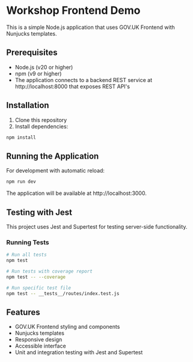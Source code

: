 # Workshop Frontend Demo

This is a simple Node.js application that uses GOV.UK Frontend with Nunjucks templates.

## Prerequisites

- Node.js (v20 or higher)
- npm (v9 or higher)
- The application connects to a backend REST service at http://localhost:8000 that exposes REST API's

## Installation

1. Clone this repository
2. Install dependencies:

```bash
npm install
```

## Running the Application

For development with automatic reload:

```bash
npm run dev
```

The application will be available at http://localhost:3000.

## Testing with Jest

This project uses Jest and Supertest for testing server-side functionality.

### Running Tests

```bash
# Run all tests
npm test

# Run tests with coverage report
npm test -- --coverage

# Run specific test file
npm test -- __tests__/routes/index.test.js
```

## Features

- GOV.UK Frontend styling and components
- Nunjucks templates
- Responsive design
- Accessible interface
- Unit and integration testing with Jest and Supertest

